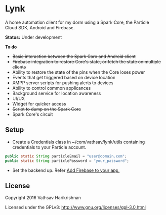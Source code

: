 # Lynk
A home automation client for my dorm using a Spark Core, the Particle Cloud SDK, Android and Firebase.

**Status:** Under development

**To do**
* ~~Basic interaction between the Spark Core and Android client~~
* ~~Firebase integration to restore Core's state, or fetch the state on multiple clients~~
* Ability to restore the state of the pins when the Core loses power
* Events that get triggered based on device location
* XMPP server scripts for pushing alerts to devices
* Ability to control common applicances
* Background service for location awareness
* UI/UX
* Widget for quicker access
* ~~Script to dump on the Spark Core~~
* Spark Core's circuit

## Setup
* Create a Credentials class in ~/com/vathsav/lynk/utils containing credentials to your Particle account.

```java
public static String particleEmail = "user@domain.com";
public static String particlePassword = "your_password";
```
* Set the backend up. Refer [Add Firebase to your app.](https://firebase.google.com/docs/android/setup#add_firebase_to_your_app)

## License

Copyright 2016 Vathsav Harikrishnan

Licensed under the GPLv3: http://www.gnu.org/licenses/gpl-3.0.html
